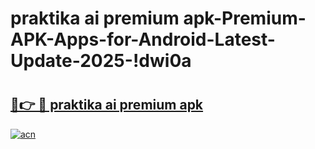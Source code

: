 # praktika ai premium apk-Premium-APK-Apps-for-Android-Latest-Update-2025-!dwi0a

# <h2><a href="https://googleone.com">🔗👉 🔴 praktika ai premium apk</a></h2>

[![acn](https://github.com/user-attachments/assets/0f9c940e-d8b0-45ae-aac7-cd30a18b3e1c)](https://googleone.com)


